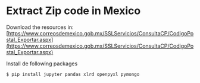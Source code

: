 
# Extract Zip code in Mexico

Download the resources in:
[https://www.correosdemexico.gob.mx/SSLServicios/ConsultaCP/CodigoPostal_Exportar.aspx](https://www.correosdemexico.gob.mx/SSLServicios/ConsultaCP/CodigoPostal_Exportar.aspx)

Install de following packages

```
$ pip install jupyter pandas xlrd openpyxl pymongo
```